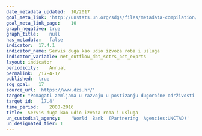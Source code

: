 ```yaml
---	
date_metadata_updated:	10/2017
goal_meta_link:	'http://unstats.un.org/sdgs/files/metadata-compilation/Metadata-Goal-17.pdf'
goal_meta_link_page:	10
graph_negative:	true
graph_title:	null
has_metadata:	false
indicator:	17.4.1
indicator_name:	Servis duga kao udio izvoza roba i usluga
indicator_variable:	net_outflow_dbt_sctrs_pct_exprts
layout:	indicator
periodicity:	Annual
permalink:	/17-4-1/
published:	true
sdg_goal:	17
source_url:	'https://www.dzs.hr/'
target:	"Pomagati zemljama u razvoju u postizanju dugoročne održivosti duga putem koordiniranih politika usmjerenih na poticanje financiranja duga, restrukturiranja duga, te rješavanju vanjskog duga visoko zaduženih siromašnih zemalja radi smanjenja poteškoća s dugom."
target_id:	'17.4'
time_period:	2000-2016
title:	Servis duga kao udio izvoza roba i usluga
un_custodial_agency:	'World  Bank  (Partnering  Agencies:UNCTAD)'
un_designated_tier:	1
---	
```

